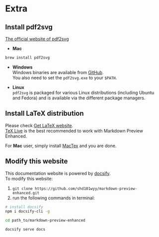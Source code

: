 # Extra
## Install pdf2svg
[The official website of pdf2svg](http://www.cityinthesky.co.uk/opensource/pdf2svg/)  
* **Mac**  
```bash
brew install pdf2svg
```  
* **Windows**  
Windows binaries are available from [GitHub](https://github.com/jalios/pdf2svg-windows).  
You also need to set the `pdf2svg.exe` to your `$PATH`.  


* **Linux**   
`pdf2svg` is packaged for various Linux distributions (including Ubuntu and Fedora) and is available via the different package managers.

## Install LaTeX distribution  
Please check [Get LaTeX website](https://www.latex-project.org/get/).  
[TeX Live](http://www.tug.org/texlive/) is the best recommended to work with Markdown Preview Enhanced.   

For **Mac** user, simply install [MacTex](https://www.tug.org/mactex) and you are done.   


## Modify this website  
This documentation website is powered by [docsify](https://docsify.js.org/#/).   
To modify this website:   

1. `git clone https://github.com/shd101wyy/markdown-preview-enhanced.git`  
2. run the following commands in terminal:   

```bash
# install docsify  
npm i docsify-cli -g

cd path_to/markdown-preview-enhanced  

docsify serve docs  
```

